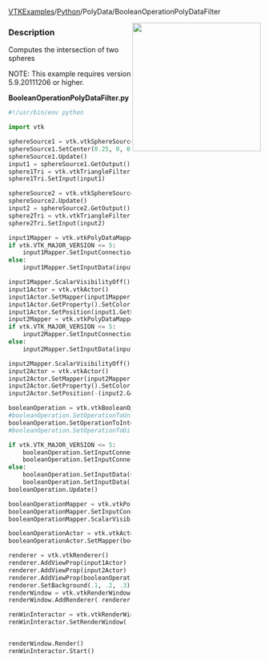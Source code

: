[VTKExamples](/index/)/[Python](/Python)/PolyData/BooleanOperationPolyDataFilter

<img align="right" src="https://github.com/lorensen/VTKExamples/blob/gh-pages/Testing/Baseline/PolyData/TestBooleanOperationPolyDataFilter.png?raw=true" width="256" />

### Description
Computes the intersection of two spheres

NOTE: This example requires version 5.9.20111206 or higher.

**BooleanOperationPolyDataFilter.py**
```python
#!/usr/bin/env python

import vtk

sphereSource1 = vtk.vtkSphereSource()
sphereSource1.SetCenter(0.25, 0, 0)
sphereSource1.Update()
input1 = sphereSource1.GetOutput()
sphere1Tri = vtk.vtkTriangleFilter()
sphere1Tri.SetInput(input1)

sphereSource2 = vtk.vtkSphereSource()
sphereSource2.Update()
input2 = sphereSource2.GetOutput()
sphere2Tri = vtk.vtkTriangleFilter()
sphere2Tri.SetInput(input2)

input1Mapper = vtk.vtkPolyDataMapper()
if vtk.VTK_MAJOR_VERSION <= 5:
    input1Mapper.SetInputConnection(input1.GetProducerPort())
else:
    input1Mapper.SetInputData(input1)

input1Mapper.ScalarVisibilityOff()
input1Actor = vtk.vtkActor()
input1Actor.SetMapper(input1Mapper)
input1Actor.GetProperty().SetColor(1,0,0)
input1Actor.SetPosition(input1.GetBounds()[1]-input1.GetBounds()[0],0 ,0)
input2Mapper = vtk.vtkPolyDataMapper()
if vtk.VTK_MAJOR_VERSION <= 5:
    input2Mapper.SetInputConnection(input2.GetProducerPort())
else:
    input2Mapper.SetInputData(input2)

input2Mapper.ScalarVisibilityOff()
input2Actor = vtk.vtkActor()
input2Actor.SetMapper(input2Mapper)
input2Actor.GetProperty().SetColor(0,1,0)
input2Actor.SetPosition(-(input2.GetBounds()[1]-input2.GetBounds()[0]), 0, 0)

booleanOperation = vtk.vtkBooleanOperationPolyDataFilter()
#booleanOperation.SetOperationToUnion()
booleanOperation.SetOperationToIntersection()
#booleanOperation.SetOperationToDifference()

if vtk.VTK_MAJOR_VERSION <= 5:
    booleanOperation.SetInputConnection(0, sphere1Tri.GetOutputPort())
    booleanOperation.SetInputConnection(1, sphere2Tri.GetOutputPort())
else:
    booleanOperation.SetInputData(0, sphere1Tri)
    booleanOperation.SetInputData(1, sphere2Tri)
booleanOperation.Update()

booleanOperationMapper = vtk.vtkPolyDataMapper()
booleanOperationMapper.SetInputConnection(booleanOperation.GetOutputPort())
booleanOperationMapper.ScalarVisibilityOff()

booleanOperationActor = vtk.vtkActor()
booleanOperationActor.SetMapper(booleanOperationMapper)

renderer = vtk.vtkRenderer()
renderer.AddViewProp(input1Actor)
renderer.AddViewProp(input2Actor)
renderer.AddViewProp(booleanOperationActor)
renderer.SetBackground(.1, .2, .3)
renderWindow = vtk.vtkRenderWindow()
renderWindow.AddRenderer( renderer )

renWinInteractor = vtk.vtkRenderWindowInteractor()
renWinInteractor.SetRenderWindow( renderWindow )


renderWindow.Render()
renWinInteractor.Start()
```
